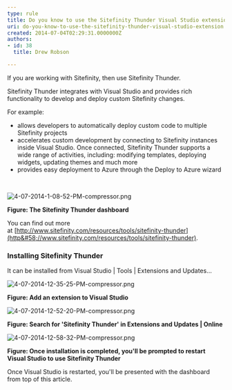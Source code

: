 ```yaml
---
type: rule
title: Do you know to use the Sitefinity Thunder Visual Studio extension?
uri: do-you-know-to-use-the-sitefinity-thunder-visual-studio-extension
created: 2014-07-04T02:29:31.0000000Z
authors:
- id: 38
  title: Drew Robson

---
```


 ​​If you are working with Sitefinity, then use Sitefin​ity Thunder. 
​

​Sitefi​nity Thunder integrates with Visual Studio and provides rich functionality to develop and deploy custom Sitefinity changes.

For example:

- allows developers to automatically deploy custom code to multiple Sitefinity projects​
- accelerates custom development by connecting to Sitefinity instances inside Visual Studio. Once connected, Sitefinity Thunder supports a wide range of activities, including: modifying templates, deploying widgets, updating themes and much more
- provides easy deployment to Azure through the Deploy to Azure wizard​


​



![4-07-2014-1-08-52-PM-compressor.png](/WebSites/RulesToBetterSitefinity/PublishingImages/Pages/Do-you-know-to-use-the-SiteFinity-Thunder-Visual-Studio-extension/4-07-2014-1-08-52-PM-compressor.png)

**Figure:​ The Sitefinity Thunder dashboard**

You can find out more at [http://www.sitefinity.com/resources/tools/sitefinity-thunder​](http&#58;//www.sitefinity.com/resources/tools/sitefinity-thunder).

### Installing Sitefinity Thunder​


It can be installed from Visual Studio | Tools | Extensions and Updates...

![4-07-2014-12-35-25-PM-compressor.png](/WebSites/RulesToBetterSitefinity/PublishingImages/Pages/Do-you-know-to-use-the-SiteFinity-Thunder-Visual-Studio-extension/4-07-2014-12-35-25-PM-compressor.png)

**Figure: Add an extension to Visual Studio**



![4-07-2014-12-52-20-PM-compressor.png](/WebSites/RulesToBetterSitefinity/PublishingImages/Pages/Do-you-know-to-use-the-SiteFinity-Thunder-Visual-Studio-extension/4-07-2014-12-52-20-PM-compressor.png)

**Figure: Search for 'Sitefinity Thunder' in Extensions and Updates | Online**



![4-07-2014-12-58-32-PM-compressor.png](/WebSites/RulesToBetterSitefinity/PublishingImages/Pages/Do-you-know-to-use-the-SiteFinity-Thunder-Visual-Studio-extension/4-07-2014-12-58-32-PM-compressor.png)

**Figure: Once installation is completed, you'll be prompted to restart Visual Studio to use Sitefinity​ Thunder**

Once Visual Studio is restarted, you'll be presented with the dashboard from top of this article.

